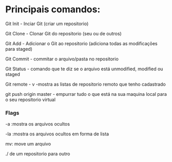 # Principais comandos:

Git Init - Inciar Git (criar um repositorio)

Git Clone - Clonar Git do repositorio (seu ou de outros)

Git Add - Adicionar o Git ao repositorio (adiciona todas as modificações para staged)

Git Commit - commitar o arquivo/pasta no repositorio

Git Status - comando que te diz se o arquivo está unmodified, modified ou staged

Git remote - v -mostra as listas de repositorio remoto que tenho cadastrado

git push origin master - empurrar tudo o que está na sua maquina local para o seu repositorio virtual



### Flags
-a :mostra os arquivos ocultos

-la :mostra os arquivos ocultos em forma de lista

mv: move um arquivo

./ de um repositorio para outro

